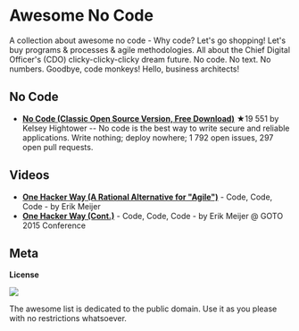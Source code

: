 # Awesome No Code

A collection about awesome no code - Why code? Let's go shopping! Let's buy programs & processes & agile methodologies. All about the Chief Digital Officer's (CDO) clicky-clicky-clicky dream future. No code. No text. No numbers. Goodbye, code monkeys! Hello, business architects!


## No Code 

- [**No Code (Classic Open Source Version, Free Download)**](https://github.com/kelseyhightower/nocode) ★19 551 by Kelsey Hightower -- No code is the best way to write secure and reliable applications. Write nothing; deploy nowhere; 1 792 open issues, 297 open pull requests.








## Videos

- [**One Hacker Way (A Rational Alternative for "Agile")**](https://www.youtube.com/watch?v=2u0sNRO-QKQ) -  Code, Code, Code - by Erik Meijer
- [**One Hacker Way (Cont.)**](https://www.youtube.com/watch?v=FvMuPtuvP5w) - Code, Code, Code - by Erik Meijer @ GOTO 2015 Conference



## Meta

**License**

![](https://publicdomainworks.github.io/buttons/zero88x31.png)

The awesome list is dedicated to the public domain. Use it as you please with no restrictions whatsoever.
